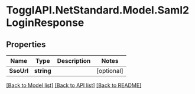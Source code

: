 # TogglAPI.NetStandard.Model.Saml2LoginResponse
## Properties

Name | Type | Description | Notes
------------ | ------------- | ------------- | -------------
**SsoUrl** | **string** |  | [optional] 

[[Back to Model list]](../README.md#documentation-for-models) [[Back to API list]](../README.md#documentation-for-api-endpoints) [[Back to README]](../README.md)

